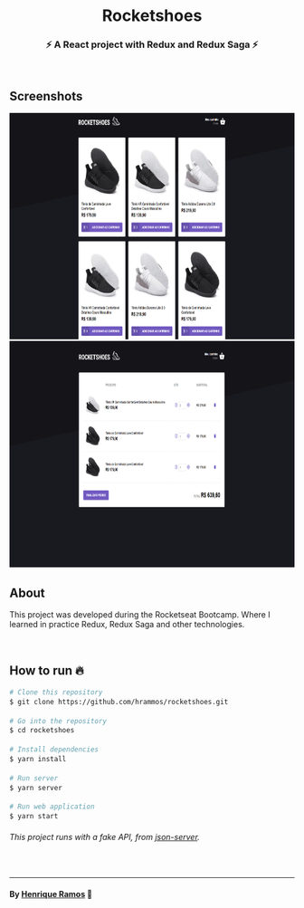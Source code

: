 <h1 align="center">Rocketshoes</h1>
<h3 align="center">⚡ A React project with Redux and Redux Saga ⚡</h3>
<br />

## Screenshots
<p align="center">
  <img src=".github/dashboard.png" alt="Dashboard" width="760" height="400" />
  <img src=".github/cart.png" alt="Dashboard" width="760" height="400" />
</p>


## About
<p align="left">
  This project was developed during the Rocketseat Bootcamp. Where I learned in practice Redux, Redux Saga and other technologies.
</p>

<br />

## How to run 🔥

```bash
# Clone this repository
$ git clone https://github.com/hrammos/rocketshoes.git

# Go into the repository
$ cd rocketshoes

# Install dependencies
$ yarn install

# Run server
$ yarn server

# Run web application
$ yarn start
```
###### *This project runs with a fake API, from [json-server](https://github.com/typicode/json-server).*

<br />

-------
#### By [Henrique Ramos](https://www.linkedin.com/in/henriqueoramos) 👋
